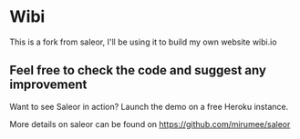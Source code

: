 Wibi
====

This is a fork from saleor, I'll be using it to build my own website wibi.io


Feel free to check the code and suggest any improvement
-------------------------------------------------------

Want to see Saleor in action? Launch the demo on a free Heroku instance.


More details on saleor can be found on https://github.com/mirumee/saleor
